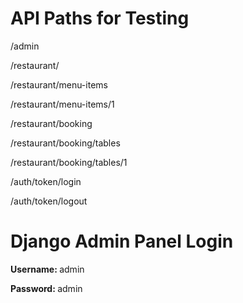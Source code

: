 <h1>API Paths for Testing</h1>
<p>/admin</p>
<p>/restaurant/</p>
<p>/restaurant/menu-items</p>
<p>/restaurant/menu-items/1</p>
<p>/restaurant/booking</p>
<p>/restaurant/booking/tables</p>
<p>/restaurant/booking/tables/1</p>
<p>/auth/token/login</p>
<p>/auth/token/logout</p>

<h1>Django Admin Panel Login</h1>
<p><b>Username: </b>admin</p>
<p><b>Password: </b>admin</p>
